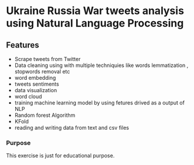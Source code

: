 # Ukraine Russia War tweets analysis using Natural Language Processing

## Features
- Scrape tweets from Twitter
- Data cleaning using with multiple techniquies like words lemmatization , stopwords removal etc
- word embedding
- tweets sentiments
- data visualization
- word cloud
- training machine learning model by using fetures drived as a output of NLP
- Random forest Algorithm
- KFold
- reading and writing data from text and csv files
### Purpose
This exercise is just for educational purpose. 
